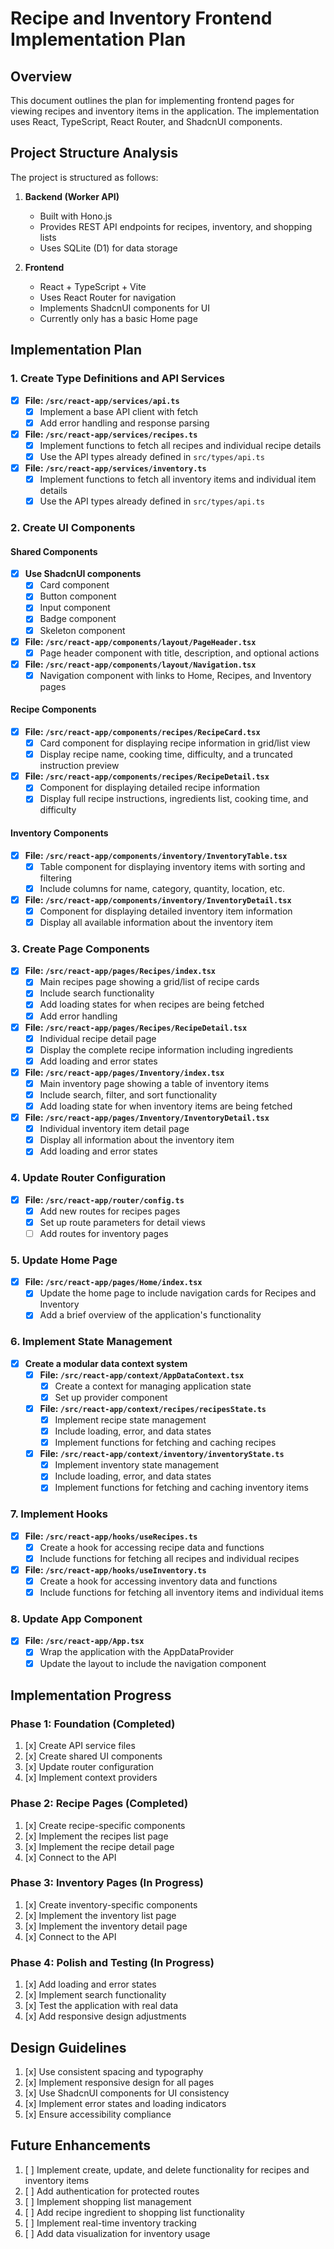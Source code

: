 # Recipe and Inventory Frontend Implementation Plan

## Overview

This document outlines the plan for implementing frontend pages for viewing recipes and inventory items in the application. The implementation uses React, TypeScript, React Router, and ShadcnUI components.

## Project Structure Analysis

The project is structured as follows:

1. **Backend (Worker API)**
   - Built with Hono.js
   - Provides REST API endpoints for recipes, inventory, and shopping lists
   - Uses SQLite (D1) for data storage

2. **Frontend**
   - React + TypeScript + Vite
   - Uses React Router for navigation
   - Implements ShadcnUI components for UI
   - Currently only has a basic Home page

## Implementation Plan

### 1. Create Type Definitions and API Services

- [x] **File: `/src/react-app/services/api.ts`**
  - [x] Implement a base API client with fetch
  - [x] Add error handling and response parsing

- [x] **File: `/src/react-app/services/recipes.ts`**
  - [x] Implement functions to fetch all recipes and individual recipe details
  - [x] Use the API types already defined in `src/types/api.ts`

- [x] **File: `/src/react-app/services/inventory.ts`**
  - [x] Implement functions to fetch all inventory items and individual item details
  - [x] Use the API types already defined in `src/types/api.ts`

### 2. Create UI Components

#### Shared Components

- [x] **Use ShadcnUI components**
  - [x] Card component
  - [x] Button component
  - [x] Input component
  - [x] Badge component
  - [x] Skeleton component

- [x] **File: `/src/react-app/components/layout/PageHeader.tsx`**
  - [x] Page header component with title, description, and optional actions

- [x] **File: `/src/react-app/components/layout/Navigation.tsx`**
  - [x] Navigation component with links to Home, Recipes, and Inventory pages

#### Recipe Components

- [x] **File: `/src/react-app/components/recipes/RecipeCard.tsx`**
  - [x] Card component for displaying recipe information in grid/list view
  - [x] Display recipe name, cooking time, difficulty, and a truncated instruction preview

- [x] **File: `/src/react-app/components/recipes/RecipeDetail.tsx`**
  - [x] Component for displaying detailed recipe information
  - [x] Display full recipe instructions, ingredients list, cooking time, and difficulty

#### Inventory Components

- [x] **File: `/src/react-app/components/inventory/InventoryTable.tsx`**
  - [x] Table component for displaying inventory items with sorting and filtering
  - [x] Include columns for name, category, quantity, location, etc.

- [x] **File: `/src/react-app/components/inventory/InventoryDetail.tsx`**
  - [x] Component for displaying detailed inventory item information
  - [x] Display all available information about the inventory item

### 3. Create Page Components

- [x] **File: `/src/react-app/pages/Recipes/index.tsx`**
  - [x] Main recipes page showing a grid/list of recipe cards
  - [x] Include search functionality
  - [x] Add loading states for when recipes are being fetched
  - [x] Add error handling

- [x] **File: `/src/react-app/pages/Recipes/RecipeDetail.tsx`**
  - [x] Individual recipe detail page
  - [x] Display the complete recipe information including ingredients
  - [x] Add loading and error states

- [x] **File: `/src/react-app/pages/Inventory/index.tsx`**
  - [x] Main inventory page showing a table of inventory items
  - [x] Include search, filter, and sort functionality
  - [x] Add loading state for when inventory items are being fetched

- [x] **File: `/src/react-app/pages/Inventory/InventoryDetail.tsx`**
  - [x] Individual inventory item detail page
  - [x] Display all information about the inventory item
  - [x] Add loading and error states

### 4. Update Router Configuration

- [x] **File: `/src/react-app/router/config.ts`**
  - [x] Add new routes for recipes pages
  - [x] Set up route parameters for detail views
  - [ ] Add routes for inventory pages

### 5. Update Home Page

- [x] **File: `/src/react-app/pages/Home/index.tsx`**
  - [x] Update the home page to include navigation cards for Recipes and Inventory
  - [x] Add a brief overview of the application's functionality

### 6. Implement State Management

- [x] **Create a modular data context system**
  - [x] **File: `/src/react-app/context/AppDataContext.tsx`**
    - [x] Create a context for managing application state
    - [x] Set up provider component
  
  - [x] **File: `/src/react-app/context/recipes/recipesState.ts`**
    - [x] Implement recipe state management
    - [x] Include loading, error, and data states
    - [x] Implement functions for fetching and caching recipes

  - [x] **File: `/src/react-app/context/inventory/inventoryState.ts`**
    - [x] Implement inventory state management
    - [x] Include loading, error, and data states
    - [x] Implement functions for fetching and caching inventory items

### 7. Implement Hooks

- [x] **File: `/src/react-app/hooks/useRecipes.ts`**
  - [x] Create a hook for accessing recipe data and functions
  - [x] Include functions for fetching all recipes and individual recipes

- [x] **File: `/src/react-app/hooks/useInventory.ts`**
  - [x] Create a hook for accessing inventory data and functions
  - [x] Include functions for fetching all inventory items and individual items

### 8. Update App Component

- [x] **File: `/src/react-app/App.tsx`**
  - [x] Wrap the application with the AppDataProvider
  - [x] Update the layout to include the navigation component

## Implementation Progress

### Phase 1: Foundation (Completed)
1. [x] Create API service files
2. [x] Create shared UI components
3. [x] Update router configuration
4. [x] Implement context providers

### Phase 2: Recipe Pages (Completed)
1. [x] Create recipe-specific components
2. [x] Implement the recipes list page
3. [x] Implement the recipe detail page
4. [x] Connect to the API

### Phase 3: Inventory Pages (In Progress)
1. [x] Create inventory-specific components
2. [x] Implement the inventory list page
3. [x] Implement the inventory detail page
4. [x] Connect to the API

### Phase 4: Polish and Testing (In Progress)
1. [x] Add loading and error states
2. [x] Implement search functionality
3. [x] Test the application with real data
4. [x] Add responsive design adjustments

## Design Guidelines

1. [x] Use consistent spacing and typography
2. [x] Implement responsive design for all pages
3. [x] Use ShadcnUI components for UI consistency
4. [x] Implement error states and loading indicators
5. [x] Ensure accessibility compliance

## Future Enhancements

1. [ ] Implement create, update, and delete functionality for recipes and inventory items
2. [ ] Add authentication for protected routes
3. [ ] Implement shopping list management
4. [ ] Add recipe ingredient to shopping list functionality
5. [ ] Implement real-time inventory tracking
6. [ ] Add data visualization for inventory usage